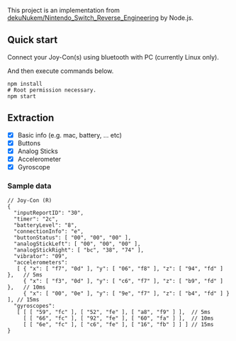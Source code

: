 This project is an implementation from [dekuNukem/Nintendo_Switch_Reverse_Engineering](https://github.com/dekuNukem/Nintendo_Switch_Reverse_Engineering) by Node.js.

## Quick start

Connect your Joy-Con(s) using bluetooth with PC (currently Linux only).

And then execute commands below.

```shell
npm install
# Root permission necessary.
npm start
```

## Extraction

* [x] Basic info (e.g. mac, battery, ... etc)
* [x] Buttons
* [x] Analog Sticks
* [x] Accelerometer
* [x] Gyroscope

### Sample data

```jsonc
// Joy-Con (R)
{
  "inputReportID": "30",
  "timer": "2c",
  "batteryLevel": "8",
  "connectionInfo": "e",
  "buttonStatus": [ "00", "00", "00" ],
  "analogStickLeft": [ "00", "00", "00" ],
  "analogStickRight": [ "bc", "38", "74" ],
  "vibrator": "09",
  "accelerometers":
   [ { "x": [ "f7", "0d" ], "y": [ "06", "f8" ], "z": [ "94", "fd" ] },   // 5ms
     { "x": [ "f3", "0d" ], "y": [ "c6", "f7" ], "z": [ "b9", "fd" ] },   // 10ms
     { "x": [ "00", "0e" ], "y": [ "9e", "f7" ], "z": [ "b4", "fd" ] } ], // 15ms
  "gyroscopes":
   [ [ [ "59", "fc" ], [ "52", "fe" ], [ "a8", "f9" ] ],  // 5ms
     [ [ "66", "fc" ], [ "92", "fe" ], [ "60", "fa" ] ],  // 10ms
     [ [ "6e", "fc" ], [ "c6", "fe" ], [ "16", "fb" ] ] ] // 15ms
}
```
